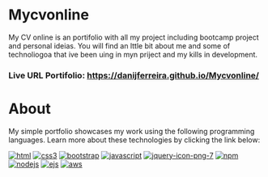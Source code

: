 # Mycvonline
My CV online is an portifolio with all my project including bootcamp project and personal ideias. You will find an lttle bit about me and some of technoliogoa that ive been uing in myn priject and my kills in development.

### Live URL Portifolio: https://danijferreira.github.io/Mycvonline/

# About 
My simple portfolio showcases my work using the following programming languages. Learn more about these technologies by clicking the link below:

[![html](https://user-images.githubusercontent.com/117309987/210229486-9f5e01e3-3c35-4238-817a-f65bfac95378.png)][1]
[![css3](https://user-images.githubusercontent.com/117309987/210229484-4fc2f739-1c58-48f4-ae1c-b9445d6bb90b.png)][2]
[![bootstrap](https://user-images.githubusercontent.com/117309987/210229483-76a364a5-60ce-4b24-aa64-50e0930bbed0.png)][3]
[![javascript](https://user-images.githubusercontent.com/117309987/210229488-f2a2488d-dc55-4ab0-b1d8-08326a315393.png)][4]
[![jquery-icon-png-7](https://user-images.githubusercontent.com/111529943/214031176-989b4124-ba77-479f-b676-3a6dd463dc2e.png)][5]
[![npm](https://user-images.githubusercontent.com/111529943/214040281-6797ddbf-196d-4ddb-8b94-9467fdc221a9.png)][6]
[![nodejs](https://user-images.githubusercontent.com/111529943/214040315-2c12b5b9-717a-43f3-8517-1eb82a30bcd8.png)][7]
[![ejs](https://user-images.githubusercontent.com/111529943/214040321-3102dc66-8259-4ab9-add1-7b40fe208377.png)][8]
[![aws](https://user-images.githubusercontent.com/111529943/214041379-d6399cfe-7360-4aa8-beed-602e2b120482.png)][9]


[1]: https://www.w3schools.com/html
[2]: https://www.w3schools.com/css
[3]: https://getbootstrap.com 
[4]: https://www.w3schools.com/js
[5]: https://jquery.com/
[6]: https://docs.npmjs.com/
[7]: https://nodejs.org/en/about/
[8]: https://ejs.co/#about
[9]: https://aws.amazon.com/documentation-overview/?nc2=h_ql_doc_do


